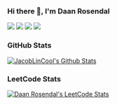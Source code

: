 ### Hi there 👋, I'm Daan Rosendal

[![](https://img.shields.io/badge/resume-black?&style=for-the-badge)](https://daanrosendal.com/Resume_DaanRosendal.pdf)
[![](https://img.shields.io/badge/linkedin-%230077B5.svg?&style=for-the-badge&logo=linkedin&logoColor=white)](https://www.linkedin.com/in/daanrosendal)
[![](https://img.shields.io/badge/mail-0078D4?style=for-the-badge&logo=microsoft-outlook&logoColor=white)](mailto:daanrosendal@outlook.com)
[![](https://img.shields.io/badge/portfolio-lightblue?&style=for-the-badge)](https://daanrosendal.com/portfolio)

### GitHub Stats
<a href="https://github.com/DaanRosendal?tab=repositories">
  <img title="DaanRosendal's Github Stats" alt="JacobLinCool's Github Stats" src="https://github-readme-stats.vercel.app/api?username=DaanRosendal&theme=dark&hide=stars,issues&show_icons=true&count_private=true&hide_title=true&include_all_commits=true" />
</a>

### LeetCode Stats
<a href="https://leetcode.com/DaanRosendal">
  <img title="Daan Rosendal's LeetCode Stats" alt="Daan Rosendal's LeetCode Stats" src="https://leetcode.card.workers.dev/?username=DaanRosendal&border=0.5&style=auto&font=Baloo%202&width=498&r=0" />
</a>
